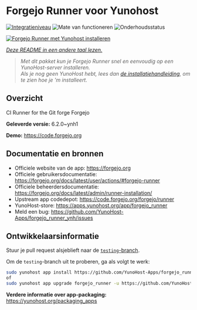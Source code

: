 <!--
NB: Deze README is automatisch gegenereerd door <https://github.com/YunoHost/apps/tree/master/tools/readme_generator>
Hij mag NIET handmatig aangepast worden.
-->

# Forgejo Runner voor Yunohost

[![Integratieniveau](https://apps.yunohost.org/badge/integration/forgejo_runner)](https://ci-apps.yunohost.org/ci/apps/forgejo_runner/)
![Mate van functioneren](https://apps.yunohost.org/badge/state/forgejo_runner)
![Onderhoudsstatus](https://apps.yunohost.org/badge/maintained/forgejo_runner)

[![Forgejo Runner met Yunohost installeren](https://install-app.yunohost.org/install-with-yunohost.svg)](https://install-app.yunohost.org/?app=forgejo_runner)

*[Deze README in een andere taal lezen.](./ALL_README.md)*

> *Met dit pakket kun je Forgejo Runner snel en eenvoudig op een YunoHost-server installeren.*  
> *Als je nog geen YunoHost hebt, lees dan [de installatiehandleiding](https://yunohost.org/install), om te zien hoe je 'm installeert.*

## Overzicht

CI Runner for the Git forge Forgejo

**Geleverde versie:** 6.2.0~ynh1

**Demo:** <https://code.forgejo.org>
## Documentatie en bronnen

- Officiele website van de app: <https://forgejo.org>
- Officiele gebruikersdocumentatie: <https://forgejo.org/docs/latest/user/actions/#forgejo-runner>
- Officiele beheerdersdocumentatie: <https://forgejo.org/docs/latest/admin/runner-installation/>
- Upstream app codedepot: <https://code.forgejo.org/forgejo/runner>
- YunoHost-store: <https://apps.yunohost.org/app/forgejo_runner>
- Meld een bug: <https://github.com/YunoHost-Apps/forgejo_runner_ynh/issues>

## Ontwikkelaarsinformatie

Stuur je pull request alsjeblieft naar de [`testing`-branch](https://github.com/YunoHost-Apps/forgejo_runner_ynh/tree/testing).

Om de `testing`-branch uit te proberen, ga als volgt te werk:

```bash
sudo yunohost app install https://github.com/YunoHost-Apps/forgejo_runner_ynh/tree/testing --debug
of
sudo yunohost app upgrade forgejo_runner -u https://github.com/YunoHost-Apps/forgejo_runner_ynh/tree/testing --debug
```

**Verdere informatie over app-packaging:** <https://yunohost.org/packaging_apps>
